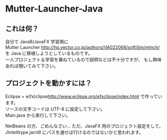 # Mutter-Launcher-Java

## これは何？

自分で Java8/JavaFX 学習用に  
Mutter Launcher <http://hp.vector.co.jp/authors/VA022068/soft/bin/mlnch/>  
を Java に移植しようとしているものです。  
一人プロジェクト＆学習を兼ねているので説明などは不十分ですが、
もし興味あれば覗いてみて下さい。

## プロジェクトを動かすには？

Eclipse + e(fx)clipse<http://www.eclipse.org/efxclipse/index.html> で作っています。  
ソースの文字コードは UTF-8 に設定して下さい。  
Main.java から実行して下さい。

NetBeans の方、ごめんなさい...
ただ、JavaFX 用のプロジェクト設定をして、JIntellitype.jar/dll にパスを通せば行けるのではないかと思われます。

